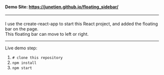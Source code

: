 #### Demo Site: https://junetien.github.io/floating_sidebar/
***
#### 

I use the create-react-app to start this React project, and added the floating bar on the page.   
This  floating bar can move to left or right.

***
Live demo step:    
1. <code># clone this repository</code> 
2. <code>npm install</code>  
3. <code>npm start</code>